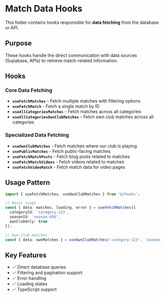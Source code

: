 # Match Data Hooks

This folder contains hooks responsible for **data fetching** from the database or API.

## Purpose
These hooks handle the direct communication with data sources (Supabase, APIs) to retrieve match-related information.

## Hooks

### Core Data Fetching
- **`useFetchMatches`** - Fetch multiple matches with filtering options
- **`useFetchMatch`** - Fetch a single match by ID
- **`useAllCategoriesMatches`** - Fetch matches across all categories
- **`useAllCategoriesOwnClubMatches`** - Fetch own club matches across all categories

### Specialized Data Fetching
- **`useOwnClubMatches`** - Fetch matches where our club is playing
- **`usePublicMatches`** - Fetch public-facing matches
- **`useFetchMatchPosts`** - Fetch blog posts related to matches
- **`useFetchMatchVideos`** - Fetch videos related to matches
- **`useFetchVideoMatch`** - Fetch match data for video pages

## Usage Pattern
```typescript
import { useFetchMatches, useOwnClubMatches } from '@/hooks';

// Basic usage
const { data: matches, loading, error } = useFetchMatches({
  categoryId: 'category-123',
  seasonId: 'season-456',
  ownClubOnly: true
});

// Own club matches
const { data: ownMatches } = useOwnClubMatches('category-123', 'season-456');
```

## Key Features
- ✅ Direct database queries
- ✅ Filtering and pagination support
- ✅ Error handling
- ✅ Loading states
- ✅ TypeScript support
